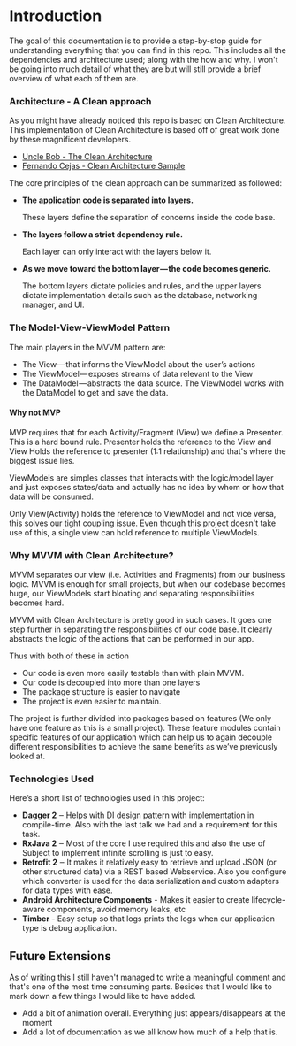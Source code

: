 # Introduction

The goal of this documentation is to provide a step-by-stop guide for understanding everything that you can find in this repo. This includes all the dependencies and architecture used; along with the how and why. I won't be going into much detail of what they are but will still provide a brief overview of what each of them are.

### Architecture - A Clean approach

As you might have already noticed this repo is based on Clean Architecture. This implementation of Clean Architecture is based off of great work done by these magnificent developers.

- [Uncle Bob - The Clean Architecture](https://blog.8thlight.com/uncle-bob/2012/08/13/the-clean-architecture.html)
- [Fernando Cejas - Clean Architecture Sample](https://github.com/android10/Android-CleanArchitecture-Kotlin)
                                                     
The core principles of the clean approach can be summarized as followed:

- **The application code is separated into layers.**

    These layers define the separation of concerns inside the code base.

- **The layers follow a strict dependency rule.**

    Each layer can only interact with the layers below it.

-  **As we move toward the bottom layer — the code becomes generic.**

    The bottom layers dictate policies and rules, and the upper layers dictate implementation details such as the database, networking manager, and UI.
    
### The Model-View-ViewModel Pattern

The main players in the MVVM pattern are:

- The View — that informs the ViewModel about the user’s actions
- The ViewModel — exposes streams of data relevant to the View
- The DataModel — abstracts the data source. The ViewModel works with the DataModel to get and save the data.

#### Why not MVP 

MVP requires that for each Activity/Fragment (View) we define a Presenter. This is a hard bound rule. Presenter holds the reference to the View and View Holds the reference to presenter (1:1 relationship) and that's where the biggest issue lies.
 
ViewModels are simples classes that interacts with the logic/model layer and just exposes states/data and actually has no idea by whom or how that data will be consumed. 

Only View(Activity) holds the reference to ViewModel and not vice versa, this solves our tight coupling issue. Even though this project doesn't take use of this, a single view can hold reference to multiple ViewModels.
                                                                                                                                                                                                                                                     
### Why MVVM with Clean Architecture?

MVVM separates our view (i.e. Activities and Fragments) from our business logic. MVVM is enough for small projects, but when our codebase becomes huge, our ViewModels start bloating and separating responsibilities becomes hard.

MVVM with Clean Architecture is pretty good in such cases. It goes one step further in separating the responsibilities of our code base. It clearly abstracts the logic of the actions that can be performed in our app.

Thus with both of these in action

- Our code is even more easily testable than with plain MVVM.
- Our code is decoupled into more than one layers 
- The package structure is easier to navigate
- The project is even easier to maintain.

The project is further divided into packages based on features (We only have one feature as this is a small project). These feature modules contain specific features of our application which can help us to again decouple different responsibilities to achieve the same benefits as we’ve previously looked at.
                                                     
### Technologies Used
Here’s a short list of technologies used in this project:

- **Dagger 2** ‒ Helps with DI design pattern with implementation in compile-time. Also with the last talk we had and a requirement for this task.
- **RxJava 2** ‒ Most of the core I use required this and also the use of Subject to implement infinite scrolling is just to easy.  
- **Retrofit 2** ‒ It makes it relatively easy to retrieve and upload JSON (or other structured data) via a REST based Webservice. Also you configure which converter is used for the data serialization and custom adapters for data types with ease.
- **Android Architecture Components** - Makes it easier to create lifecycle-aware components, avoid memory leaks, etc
- **Timber** - Easy setup so that logs prints the logs when our application type is debug application.

## Future Extensions

As of writing this I still haven't managed to write a meaningful comment and that's one of the most time consuming parts. Besides that I would like to mark down a few things I would like to have added.

- Add a bit of animation overall. Everything just appears/disappears at the moment
- Add a lot of documentation as we all know how much of a help that is.